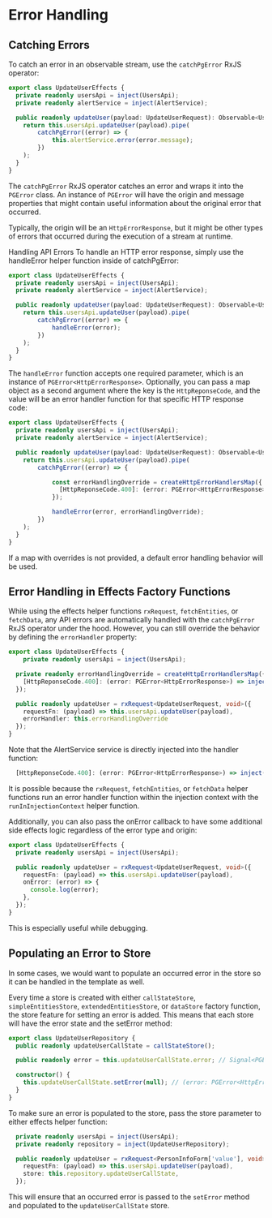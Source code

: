 # Error Handling

## Catching Errors

To catch an error in an observable stream, use the `catchPgError` RxJS operator:

```ts
export class UpdateUserEffects {
  private readonly usersApi = inject(UsersApi);
  private readonly alertService = inject(AlertService);

  public readonly updateUser(payload: UpdateUserRequest): Observable<User> {
    return this.usersApi.updateUser(payload).pipe(
        catchPgError((error) => {
            this.alertService.error(error.message);
        })
    );
  }
}
```

The `catchPgError` RxJS operator catches an error and wraps it into the `PGError` class. An instance of `PGError` will have the origin and message properties that might contain useful information about the original error that occurred.

Typically, the origin will be an `HttpErrorResponse`, but it might be other types of errors that occurred during the execution of a stream at runtime.

Handling API Errors
To handle an HTTP error response, simply use the handleError helper function inside of catchPgError:

```ts
export class UpdateUserEffects {
  private readonly usersApi = inject(UsersApi);
  private readonly alertService = inject(AlertService);

  public readonly updateUser(payload: UpdateUserRequest): Observable<User> {
    return this.usersApi.updateUser(payload).pipe(
        catchPgError((error) => {
            handleError(error);
        })
    );
  }
}
```

The `handleError` function accepts one required parameter, which is an instance of `PGError<HttpErrorResponse>`. Optionally, you can pass a map object as a second argument where the key is the `HttpReponseCode`, and the value will be an error handler function for that specific HTTP response code:

```ts
export class UpdateUserEffects {
  private readonly usersApi = inject(UsersApi);
  private readonly alertService = inject(AlertService);

  public readonly updateUser(payload: UpdateUserRequest): Observable<User> {
    return this.usersApi.updateUser(payload).pipe(
        catchPgError((error) => {

            const errorHandlingOverride = createHttpErrorHandlersMap({
              [HttpReponseCode.400]: (error: PGError<HttpErrorResponse>) => this.alertService.error(`A validation error occurred: ${error.message}`)
            });

            handleError(error, errorHandlingOverride);
        })
    );
  }
}
```

If a map with overrides is not provided, a default error handling behavior will be used.

## Error Handling in Effects Factory Functions

While using the effects helper functions `rxRequest`, `fetchEntities`, or `fetchData`, any API errors are automatically handled with the `catchPgError` RxJS operator under the hood. However, you can still override the behavior by defining the `errorHandler` property:

```ts
export class UpdateUserEffects {
    private readonly usersApi = inject(UsersApi);

  private readonly errorHandlingOverride = createHttpErrorHandlersMap({
    [HttpReponseCode.400]: (error: PGError<HttpErrorResponse>) => inject(AlertService).error(`A validation error occurred: ${error.message}`)
  });

  public readonly updateUser = rxRequest<UpdateUserRequest, void>({
    requestFn: (payload) => this.usersApi.updateUser(payload),
    errorHandler: this.errorHandlingOverride
  });
}
```

Note that the AlertService service is directly injected into the handler function:

```ts
  [HttpReponseCode.400]: (error: PGError<HttpErrorResponse>) => inject(UsersApi).error(`A validation error occurred: ${error.message}`);
```

It is possible because the `rxRequest`, `fetchEntities`, or `fetchData` helper functions run an error handler function within the injection context with the `runInInjectionContext` helper function.

Additionally, you can also pass the onError callback to have some additional side effects logic regardless of the error type and origin:

```ts
export class UpdateUserEffects {
  private readonly usersApi = inject(UsersApi);

  public readonly updateUser = rxRequest<UpdateUserRequest, void>({
    requestFn: (payload) => this.usersApi.updateUser(payload),
    onError: (error) => {
      console.log(error);
    },
  });
}
```

This is especially useful while debugging.

## Populating an Error to Store

In some cases, we would want to populate an occurred error in the store so it can be handled in the template as well.

Every time a store is created with either `callStateStore`, `simpleEntitiesStore`, `extendedEntitiesStore`, or `dataStore` factory function, the store feature for setting an error is added. This means that each store will have the error state and the setError method:

```ts
export class UpdateUserRepository {
  public readonly updateUserCallState = callStateStore();

  public readonly error = this.updateUserCallState.error; // Signal<PGError<HttpErrorResponse> | null>

  constructor() {
    this.updateUserCallState.setError(null); // (error: PGError<HttpErrorResponse> | null): void
  }
}
```

To make sure an error is populated to the store, pass the store parameter to either effects helper function:

```ts
  private readonly usersApi = inject(UsersApi);
  private readonly repository = inject(UpdateUserRepository);

  public readonly updateUser = rxRequest<PersonInfoForm['value'], void>({
    requestFn: (payload) => this.usersApi.updateUser(payload),
    store: this.repository.updateUserCallState,
  });
```

This will ensure that an occurred error is passed to the `setError` method and populated to the `updateUserCallState` store.
